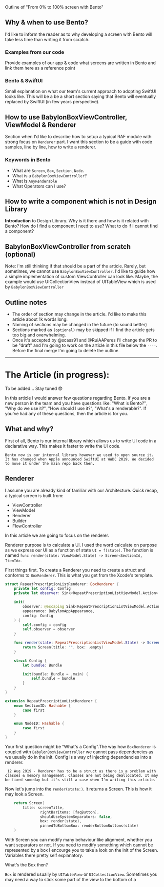  Outline of "From 0% to 100% screen with Bento"

## Why & when to use Bento?
I'd like to inform the reader as to why developing a screen with Bento will take less time than writing it from scratch.

### Examples from our code
Provide examples of our app & code what screens are written in Bento and link them here as a reference point 

### Bento & SwiftUI
Small explanation on what our team's current approach to adopting SwiftUI looks like. This will be a be a short section saying that Bento will eventually replaced by SwiftUI (in few years perspective).

## How to use BabylonBoxViewController, ViewModel & Renderer
Section when I'd like to describe how to setup a typical RAF module with strong focus on `Renderer` part.
I want this section to be a guide with code samples, line by line, how to write a renderer.

### Keywords in Bento
- What are `Screen`, `Box`, `Section`, `Node`.
- What is a `BabylonBoxViewController`?
- What is `AnyRenderable`
- What Operators can I use?

## How to write a component which is not in Design Library 
**Introduction** to Design Library. Why is it there and how is it related with Bento? How do I find a component I need to use? What to do if I cannot find a component?

## BabylonBoxViewController from scratch (optional)
Note: I'm still thinking if that should be a part of the article.
Rarely, but sometimes, we cannot use `BabylonBoxViewController`. I'd like to guide how a simple implementation of custom ViewController can look like. Maybe, the example would use UICollectionView instead of UITableView which is used by `BabylonBoxViewController`

## Outline notes
- The order of section may change in the article. I'd like to make this article about 1k words long. 
- Naming of sections may be changed in the future (to sound better)
- Sections marked as `(optional)` may be skipped if I find the article gets too big and overwhelming.
- Once it's accepted by @scass91 and @RuiAAPeres I'll change the PR to be "draft" and I'm going to work on the article in this file below the `----`. Before the final merge I'm going to delete the outline.
---- 
# The Article (in progress):
To be added... Stay tuned 😎

In this article I would answer few questions regarding Bento. If you are a new person in the team and you have questions like: "What is Bento?", "Why do we use it?", "How should I use it?", "What's a renderable?". If you've had any of these questions, then the article is for you.

## What and why?
First of all, Bento is our internal library which allows us to write UI code in a declarative way. This makes it faster to write the UI code. 

```plain
Bento now is our internal library however we used to open source it. It has changed when Apple announced SwiftUI at WWDC 2019. We decided to move it under the main repo back then.
```

## Renderer
I assume you are already kind of familiar with our Architecture. Quick recap, a typical screen is built from:
- ViewController
- ViewModel
- Renderer
- Builder
- FlowController

In this article we are going to focus on the renderer. 

Renderer purpose is to calculate a UI. I used the word calculate on purpose as we express our UI as a function of state `UI = f(state)`. The function is named `func render(state: ViewModel.State) -> Screen<SectionId, ItemId>`.

First things first. To create a Renderer you need to create a struct and conforms to `BoxRenderer`. This is what you get from the Xcode's template.

```swift
struct RepeatPrescriptionListRenderer: BoxRenderer {
    private let config: Config
    private let observer: Sink<RepeatPrescriptionListViewModel.Action>

    init(
        observer: @escaping Sink<RepeatPrescriptionListViewModel.Action>,
        appearance: BabylonAppAppearance,
        config: Config
    ) {
        self.config = config
        self.observer = observer
    }

    func render(state: RepeatPrescriptionListViewModel.State) -> Screen<SectionID, NodeID> {
        return Screen(title: "", box: .empty)
    }

    struct Config {
        let bundle: Bundle

        init(bundle: Bundle = .main) {
            self.bundle = bundle
        }
    }
}

extension RepeatPrescriptionListRenderer {
    enum SectionID: Hashable {
        case first
    }

    enum NodeID: Hashable {
        case first
    }
}

```

Your first question might be "What's a Config".The way how `BoxRenderer` is coupled with `BabylonBoxViewController` we cannot pass dependencies as we usually do in the init. Config is a way of injecting dependencies into a renderer.

```plain
 12 Aug 2019 - Renderer has to be a struct as there is a problem with classes & memory management. Classes are not being deallocated. It may be fixed someday but it's still a case when I'm writing this article.
```

Now let's jump into the `render(state:)`. It returns a Screen. This is how it may look a Screen.
```swift
    return Screen(
        title: screenTitle,
				rightBarItems: [faqButton],
				shouldUseSystemSeparators: false,
				box: render(state),
				pinnedToBottomBox: renderBottomButtons(state)
    )
```

With Screen you can modify many behaviour like alignment, whether you want separators or not. If you need to modify something which cannot be represented by a box I encourge you to take a look on the init of the Screen. Variables there pretty self explanatory.

What's the Box then?

`Box` is rendered usually by `UITableView` or `UICollectionView`. Sometimes you may need a way to stick some part of the view to the bottom of a
